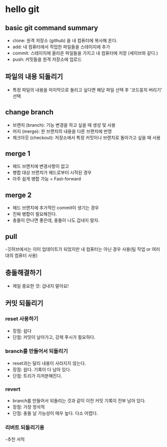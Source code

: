 # hello git

## basic git command summary

- clone: 원격 저장소 (github) 을 내 컴퓨터에 복사해 온다.
- add: 내 컴퓨터에서 작업한 파일들을 스테이지에 추가
- commit: 스테이지에 올라온 파일들을 가지고 내 컴퓨터에 저장 (세이브와 같다.)
- push: 커밋들을 원격 저장소에 업로드

## 파일의 내용 되돌리기

- 특정 파일의 내용을 마지막으로 돌리고 싶다면 해당 파일 선택 후 '코드뭉치 버리기' 선택

## change branch

- 브랜치 (branch): 기능 변경을 하고 싶을 때 생성 및 사용
- 머지 (merge): 한 브랜치의 내용을 다른 브랜치에 반영
- 체크아웃 (checkout): 저장소에서 특정 커밋이나 브랜치로 돌아가고 싶을 때 사용

## merge 1

- 헤드 브랜치에 변경사항이 없고
- 병합 대상 브랜치가 헤드로부터 시작된 경우
- 아주 쉽게 병합 가능 = Fast-forward

## merge 2

- 헤드 브랜치에 추가적인 commit이 생기는 경우
- 진짜 병합이 필요해진다.
- 충돌이 안나면 좋은데,  충돌이 나도 겁내지 말자.

## pull

-깃허브에서는 이미 업데이트가 되었지만 내 컴퓨터는 아닌 경우 사용(팀 작업 or 여러대의 컴퓨터 사용)

## 충돌해결하기

- 제일 중요한 것: 겁내지 말아요!

## 커밋 되돌리기

### reset 사용하기

- 장점: 쉽다
- 단점: 커밋이 날아가고, 강제 푸시가 필요하다.

### branch를 만들어서 되돌리기

- reset과는 달리 내용이 사라지지 않는다.
- 장점: 쉽다. 기록이 다 남아 있다.
- 단점: 트리가 지저분해진다.

### revert

- branch를 만들어서 되돌리는 것과 같이 이전 커밋 기록이 전부 남아 있다.
- 장점: 가장 정석적
- 단점: 충돌 날 가능성이 매우 높다. 다소 어렵다.

### 리버트 되돌리기용

-추천 서적
